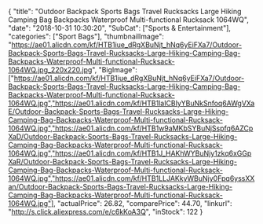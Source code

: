 {
	"title": "Outdoor Backpack Sports Bags Travel Rucksacks Large Hiking Camping Bag Backpacks Waterproof Multi-functional Rucksack 1064WQ",
	"date": "2018-10-31 10:30:20",
	"SubCat": ["Sports & Entertainment"],
	"categories": ["Sport Bags"],
	"thumbnailImage": "https://ae01.alicdn.com/kf/HTB1iue_dRgXBuNjt_hNq6yEiFXa7/Outdoor-Backpack-Sports-Bags-Travel-Rucksacks-Large-Hiking-Camping-Bag-Backpacks-Waterproof-Multi-functional-Rucksack-1064WQ.jpg_220x220.jpg",
	"BigImage": ["https://ae01.alicdn.com/kf/HTB1iue_dRgXBuNjt_hNq6yEiFXa7/Outdoor-Backpack-Sports-Bags-Travel-Rucksacks-Large-Hiking-Camping-Bag-Backpacks-Waterproof-Multi-functional-Rucksack-1064WQ.jpg","https://ae01.alicdn.com/kf/HTB1laICBIyYBuNkSnfoq6AWgVXaE/Outdoor-Backpack-Sports-Bags-Travel-Rucksacks-Large-Hiking-Camping-Bag-Backpacks-Waterproof-Multi-functional-Rucksack-1064WQ.jpg","https://ae01.alicdn.com/kf/HTB1w9aMKbSYBuNjSspfq6AZCpXaD/Outdoor-Backpack-Sports-Bags-Travel-Rucksacks-Large-Hiking-Camping-Bag-Backpacks-Waterproof-Multi-functional-Rucksack-1064WQ.jpg","https://ae01.alicdn.com/kf/HTB1J_HAKhWYBuNjy1zkq6xGGpXaR/Outdoor-Backpack-Sports-Bags-Travel-Rucksacks-Large-Hiking-Camping-Bag-Backpacks-Waterproof-Multi-functional-Rucksack-1064WQ.jpg","https://ae01.alicdn.com/kf/HTB1LLJAKkyWBuNjy0Fpq6yssXXan/Outdoor-Backpack-Sports-Bags-Travel-Rucksacks-Large-Hiking-Camping-Bag-Backpacks-Waterproof-Multi-functional-Rucksack-1064WQ.jpg"],
	"actualPrice": 26.82,
	"comparePrice": 44.70,
	"linkurl": "http://s.click.aliexpress.com/e/c6kKoA3Q",
	"inStock": 122
}
